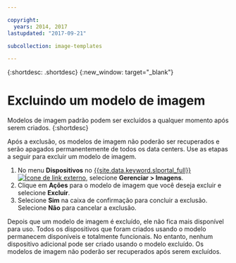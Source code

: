 ```yaml
---

copyright:
  years: 2014, 2017
lastupdated: "2017-09-21"

subcollection: image-templates

---
```


{:shortdesc: .shortdesc}
{:new_window: target="_blank"}

# Excluindo um modelo de imagem

Modelos de imagem padrão podem ser excluídos a qualquer momento após serem criados.
{:shortdesc}

Após a exclusão, os modelos de imagem não poderão ser recuperados e serão
apagados permanentemente de todos os data centers. Use as etapas a seguir para excluir um modelo de imagem.

1. No menu **Dispositivos** no [{{site.data.keyword.slportal_full}} ![Ícone de link externo](../../icons/launch-glyph.svg "Ícone de link externo")](https://control.softlayer.com/), selecione **Gerenciar > Imagens**.
2. Clique em **Ações** para o modelo de imagem que você deseja excluir e selecione **Excluir**.
3. Selecione **Sim** na caixa de confirmação para concluir a exclusão. Selecione **Não** para cancelar a exclusão.

Depois que um modelo de imagem é excluído, ele não fica mais disponível para uso. Todos os dispositivos que foram criados usando o modelo permanecem
disponíveis e totalmente funcionais. No entanto, nenhum dispositivo adicional pode ser criado usando o modelo excluído. Os modelos de imagem não poderão ser recuperados após serem excluídos.
